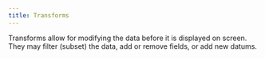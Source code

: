 ```yaml
---
title: Transforms
---
```


Transforms allow for modifying the data before it is displayed on screen.
They may filter (subset) the data, add or remove fields, or add new datums.
